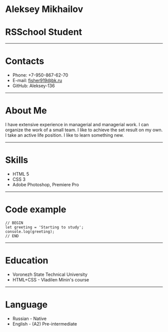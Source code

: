 # Aleksey Mikhailov
# RSSchool Student
****
# Contacts
* Phone: +7-950-867-62-70
* E-mail: fisher919@bk.ru
* GitHub: Aleksey-136
****
# About Me
I have extensive experience in managerial and managerial work. I can organize the work of a small team. I like to achieve the set result on my own.
I take an active life position. I like to learn something new.
****
# Skills
* HTML 5
* CSS 3
* Adobe Photoshop, Premiere Pro
****
# Code example
```
// BEGIN 
let greeting = 'Starting to study';
console.log(greeting);
// END
```
****
# Education
* Voronezh State Technical University
* HTML+CSS - Vladilen Minin's course
****
# Language
* Russian - Native
* English - (A2) Pre-intermediate
